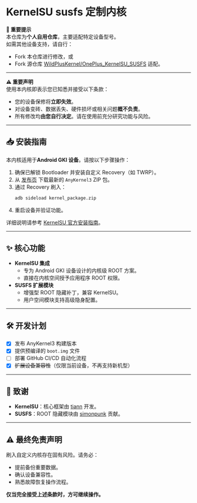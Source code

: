 # KernelSU susfs 定制内核  

**🔔 重要提示**  
本仓库为**个人自用仓库**，主要适配特定设备型号。  
如需其他设备支持，请自行：  
- Fork 本仓库进行修改，或  
- Fork 源仓库 [WildPlusKernel/OnePlus_KernelSU_SUSFS](https://github.com/WildPlusKernel/OnePlus_KernelSU_SUSFS) 适配。  

---

**⚠️ 重要声明**  
使用本内核即表示您已知悉并接受以下条款：  

- 您的设备保修将**立即失效**。  
- 对设备变砖、数据丢失、硬件损坏或相关问题**概不负责**。  
- 所有修改均**由您自行决定**。请在使用前充分研究功能与风险。  

--- 

## 📥 安装指南  
本内核适用于**Android GKI 设备**。请按以下步骤操作：  

1. 确保已解锁 Bootloader 并安装自定义 Recovery（如 TWRP）。  
2. 从 [发布页](https://github.com/TheWildJames/kernel_build_scripts/releases) 下载最新的 `AnyKernel3` ZIP 包。  
3. 通过 Recovery 刷入：  
   ```bash  
   adb sideload kernel_package.zip  
   ```  
4. 重启设备并验证功能。  

详细说明请参考 [KernelSU 官方安装指南](https://kernelsu.org/guide/installation.html)。  

--- 

## ✨ 核心功能  
- **KernelSU 集成**  
  - 专为 Android GKI 设备设计的内核级 ROOT 方案。  
  - 直接在内核空间授予应用程序 ROOT 权限。  
- **SUSFS 扩展模块**  
  - 增强型 ROOT 隐藏补丁，兼容 KernelSU。  
  - 用户空间模块支持高级隐身配置。  

--- 

## 🛠️ 开发计划  
- [x] 发布 AnyKernel3 构建版本  
- [x] 提供预编译的 `boot.img` 文件  
- [ ] 部署 GitHub CI/CD 自动化流程  
- [x] ~~扩展设备兼容性~~（仅限当前设备，不再支持新机型）  

--- 

## 🙏 致谢  
- **KernelSU**：核心框架由 [tiann](https://github.com/tiann) 开发。  
- **SUSFS**：ROOT 隐藏模块由 [simonpunk](https://gitlab.com/simonpunk/susfs4ksu) 贡献。  

--- 

## ⚠️ 最终免责声明  
刷入自定义内核存在固有风险。请务必：  
- 提前备份重要数据。  
- 确认设备兼容性。  
- 熟悉故障恢复操作流程。  

**仅当完全接受上述条款时，方可继续操作。**  